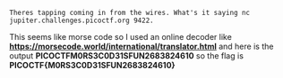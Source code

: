 ```
Theres tapping coming in from the wires. What's it saying nc jupiter.challenges.picoctf.org 9422.
```

This seems like morse code so I used an online decoder like **https://morsecode.world/international/translator.html** and here is the output **PICOCTFM0RS3C0D31SFUN2683824610** so the flag is **PICOCTF{M0RS3C0D31SFUN2683824610}**